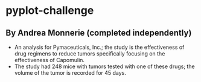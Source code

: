 # pyplot-challenge
## By Andrea Monnerie (completed independently)

- An analysis for Pymaceuticals, Inc.; the study is the effectiveness of drug regimens to reduce tumors specifically focusing on the effectiveness of Capomulin.
- The study had 248 mice with tumors tested with one of these drugs; the volume of the tumor is recorded for 45 days.
